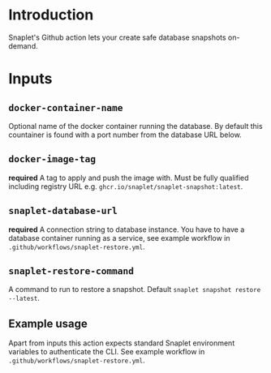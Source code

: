 # Introduction

Snaplet's Github action lets your create safe database snapshots on-demand.

# Inputs

## `docker-container-name`

Optional name of the docker container running the database. By default this countainer is found with a port number from the database URL below.

## `docker-image-tag`

**required** A tag to apply and push the image with. Must be fully qualified including registry URL e.g. `ghcr.io/snaplet/snaplet-snapshot:latest`.

## `snaplet-database-url`

**required** A connection string to database instance. You have to have a database container running as a service, see example workflow in `.github/workflows/snaplet-restore.yml`.

## `snaplet-restore-command`

A command to run to restore a snapshot. Default `snaplet snapshot restore --latest`.

## Example usage

Apart from inputs this action expects standard Snaplet environment variables to authenticate the CLI. See example workflow in `.github/workflows/snaplet-restore.yml`.
